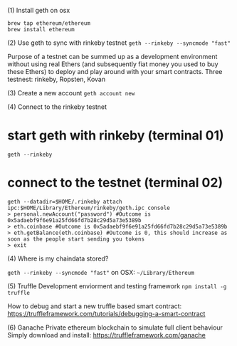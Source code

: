 (1) Install geth on osx
```
brew tap ethereum/ethereum
brew install ethereum
```

(2) Use geth to sync with rinkeby testnet
`geth --rinkeby --syncmode "fast"`

Purpose of a testnet can be summed up as a development environment without using real Ethers (and subsequently fiat money you used to buy these Ethers) to deploy and play around with your smart contracts.
Three testnest: rinkeby, Ropsten, Kovan 

(3) Create a new account 
`geth account new`

(4) Connect to the rinkeby testnet

# start geth with rinkeby (terminal 01)
`geth --rinkeby`

# connect to the testnet (terminal 02)
```
geth --datadir=$HOME/.rinkeby attach ipc:$HOME/Library/Ethereum/rinkeby/geth.ipc console
> personal.newAccount("password") #Outcome is 0x5adaebf9f6e91a25fd66fd7b28c29d5a73e5389b
> eth.coinbase #Outcome is 0x5adaebf9f6e91a25fd66fd7b28c29d5a73e5389b
> eth.getBalance(eth.coinbase) #Outcome is 0, this should increase as soon as the people start sending you tokens
> exit
```

(4) Where is my chaindata stored?

`geth --rinkeby --syncmode "fast"`
on OSX: `~/Library/Ethereum`

(5) Truffle
Development enviorment and testing framework
`npm install -g truffle`

How to debug and start a new truffle based smart contract: https://truffleframework.com/tutorials/debugging-a-smart-contract

(6) Ganache 
Private ethereum blockchain to simulate full client behaviour
Simply download and install: https://truffleframework.com/ganache